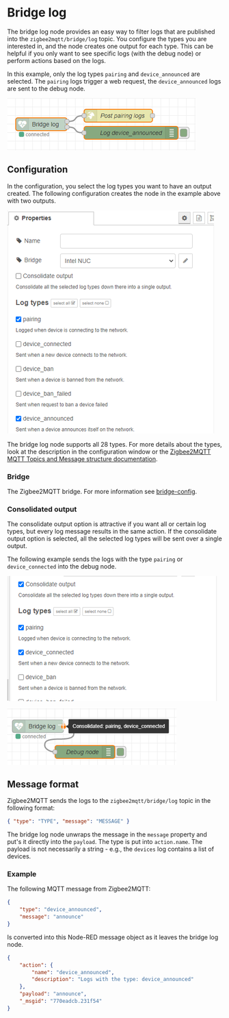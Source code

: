 # Bridge log

The bridge log node provides an easy way to filter logs that are published into the 
`zigbee2mqtt/bridge/log` topic. You configure the types you are interested in, and the node creates one output for each type. This can be helpful if you only want to see specific logs (with the debug node) or perform actions based on the logs.

In this example, only the log types `pairing` and `device_announced` are selected. The `pairing` logs trigger a web request, the `device_announced` logs are sent to the debug node.

![Bridge log flow with debug node and webrequest](img/bridge-log-flow.png)



## Configuration

In the configuration, you select the log types you want to have an output created.
The following configuration creates the node in the example above with two outputs.

![Consolidate logs to one output.](img/bridge-log-config.png)

The bridge log node supports all 28 types. For more details about the types, look at the description in the configuration window or the [Zigbee2MQTT MQTT Topics and Message structure documentation](https://www.zigbee2mqtt.io/information/mqtt_topics_and_message_structure.html#zigbee2mqttbridgelog).

### Bridge

The Zigbee2MQTT bridge. For more information see [bridge-config](../config/bridge-config.md).

### Consolidated output

The consolidate output option is attractive if you want all or certain log types, but every log message results in the same action. If the consolidate output option is selected, all the selected log types will be sent over a single output.

The following example sends the logs with the type `pairing` or `device_connected` into the debug node.

![Consolidate logs to one output.](img/bridge-log-config-consolidate-output.png)

![Flow with logs consolidated into one output](img/bridge-log-flow-consolidate-output.png)



## Message format

Zigbee2MQTT sends the logs to the `zigbee2mqtt/bridge/log` topic in the following format:
``` json
{ "type": "TYPE", "message": "MESSAGE" }
```
The bridge log node unwraps the message in the `message` property and put's it directly into the `payload`. The type is put into `action.name`. The payload is not necessarily a string - e.g., the `devices` log contains a list of devices.


### Example
The following MQTT message from Zigbee2MQTT:

``` json
{
    "type": "device_announced",
    "message": "announce"
}
```

Is converted into this Node-RED message object as it leaves the bridge log node.
``` json
{
    "action": {
        "name": "device_announced",
        "description": "Logs with the type: device_announced"
    },
    "payload": "announce",
    "_msgid": "770eadcb.231f54"
}
```